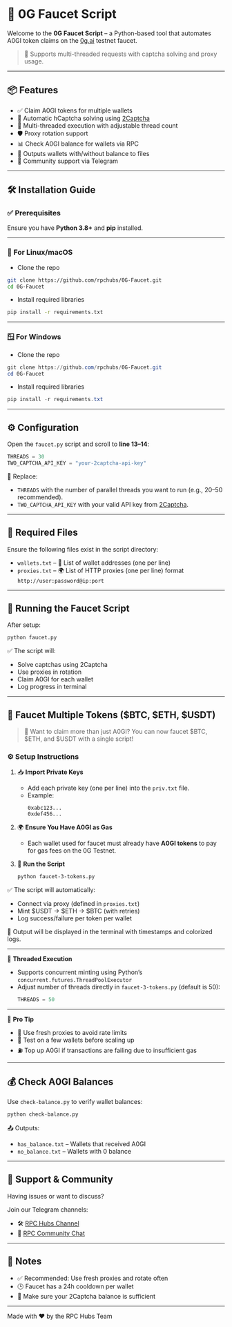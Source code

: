 
# 🚰 0G Faucet Script

Welcome to the **0G Faucet Script** – a Python-based tool that automates A0GI token claims on the [0g.ai](https://faucet.0g.ai) testnet faucet.

> 🔧 Supports multi-threaded requests with captcha solving and proxy usage.

---

## 📦 Features

- ✅ Claim A0GI tokens for multiple wallets  
- 🔁 Automatic hCaptcha solving using [2Captcha](https://2captcha.com)  
- 🧵 Multi-threaded execution with adjustable thread count  
- 🛡️ Proxy rotation support  
- 📊 Check A0GI balance for wallets via RPC  
- 📁 Outputs wallets with/without balance to files  
- 💬 Community support via Telegram  

---

## 🛠️ Installation Guide

### ✅ Prerequisites

Ensure you have **Python 3.8+** and **pip** installed.

---

### 🐧 For Linux/macOS

- Clone the repo
```bash
git clone https://github.com/rpchubs/0G-Faucet.git
cd 0G-Faucet
```

- Install required libraries
```bash
pip install -r requirements.txt
```

---

### 🪟 For Windows

- Clone the repo
```powershell
git clone https://github.com/rpchubs/0G-Faucet.git
cd 0G-Faucet
```

- Install required libraries
```powershell
pip install -r requirements.txt
```

---

## ⚙️ Configuration

Open the `faucet.py` script and scroll to **line 13–14**:

```python
THREADS = 30
TWO_CAPTCHA_API_KEY = "your-2captcha-api-key"
```

🔁 Replace:
- `THREADS` with the number of parallel threads you want to run (e.g., 20–50 recommended).
- `TWO_CAPTCHA_API_KEY` with your valid API key from [2Captcha](https://2captcha.com).

---

## 🧾 Required Files

Ensure the following files exist in the script directory:

- `wallets.txt` – 📜 List of wallet addresses (one per line)
- `proxies.txt` – 🌍 List of HTTP proxies (one per line) format ```http://user:password@ip:port```

---

## 🚀 Running the Faucet Script

After setup:

```bash
python faucet.py
```

✅ The script will:
- Solve captchas using 2Captcha  
- Use proxies in rotation  
- Claim A0GI for each wallet  
- Log progress in terminal  

---
## 💸 Faucet Multiple Tokens ($BTC, $ETH, $USDT)

> 🔑 Want to claim more than just A0GI? You can now faucet $BTC, $ETH, and $USDT with a single script!

### ⚙️ Setup Instructions

1. 📥 **Import Private Keys**
   - Add each private key (one per line) into the `priv.txt` file.
   - Example:
     ```
     0xabc123...
     0xdef456...
     ```

2. 🌍 **Ensure You Have A0GI as Gas**
   - Each wallet used for faucet must already have **A0GI tokens** to pay for gas fees on the 0G Testnet.

3. 🚀 **Run the Script**
   ```bash
   python faucet-3-tokens.py
   ```

✅ The script will automatically:
- Connect via proxy (defined in `proxies.txt`)
- Mint $USDT → $ETH → $BTC (with retries)
- Log success/failure per token per wallet

📁 Output will be displayed in the terminal with timestamps and colorized logs.

---

🔄 **Threaded Execution**

- Supports concurrent minting using Python’s `concurrent.futures.ThreadPoolExecutor`
- Adjust number of threads directly in `faucet-3-tokens.py` (default is 50):
  ```python
  THREADS = 50
  ```

---

🎯 **Pro Tip**

- 🔁 Use fresh proxies to avoid rate limits
- 🧪 Test on a few wallets before scaling up
- ⛽ Top up A0GI if transactions are failing due to insufficient gas

---

## 💰 Check A0GI Balances

Use `check-balance.py` to verify wallet balances:

```bash
python check-balance.py
```

📤 Outputs:
- `has_balance.txt` – Wallets that received A0GI
- `no_balance.txt` – Wallets with 0 balance

---

## 🙋 Support & Community

Having issues or want to discuss?

Join our Telegram channels:

- 🛠️ [RPC Hubs Channel](https://t.me/RPC_Hubs)  
- 💬 [RPC Community Chat](https://t.me/chat_RPC_Community)  

---

## 📌 Notes

- ✅ Recommended: Use fresh proxies and rotate often  
- 🕒 Faucet has a 24h cooldown per wallet  
- 📶 Make sure your 2Captcha balance is sufficient  

---

Made with ❤️ by the RPC Hubs Team

